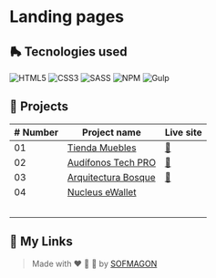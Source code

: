 # Landing pages



## 🛼 Tecnologies used

![HTML5](https://img.shields.io/badge/html5-%23E34F26.svg?style=for-the-badge&logo=html5&logoColor=white) ![CSS3](https://img.shields.io/badge/css3-%231572B6.svg?style=for-the-badge&logo=css3&logoColor=white) ![SASS](https://img.shields.io/badge/SASS-hotpink.svg?style=for-the-badge&logo=SASS&logoColor=white) ![NPM](https://img.shields.io/badge/NPM-%23CB3837.svg?style=for-the-badge&logo=npm&logoColor=white) ![Gulp](https://img.shields.io/badge/GULP-%23CF4647.svg?style=for-the-badge&logo=gulp&logoColor=white)



## 🍕 Projects

| # Number | Project name                             | Live site                                 |
| -------- | ---------------------------------------- | ----------------------------------------- |
| 01       | [Tienda Muebles](./01-ecommerce)         | [🚀](https://01-ecommerce.netlify.app/)    |
| 02       | [Audífonos Tech PRO](./02-tech-pro)      | [🚀](https://02-techpro.netlify.app/)      |
| 03       | [Arquitectura Bosque](./03-arquitectura) | [🚀](https://03-arquitectura.netlify.app/) |
| 04       | [Nucleus eWallet](./04-nucleus-eWallet)  |                                           |
|          |                                          |                                           |
|          |                                          |                                           |
|          |                                          |                                           |
|          |                                          |                                           |
|          |                                          |                                           |



## 🌈 My Links

> Made with ❤️ 🍕 🌮 by [SOFMAGON](https://sofmagon.com)
